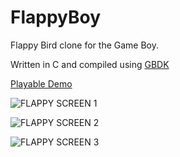 FlappyBoy
=========

Flappy Bird clone for the Game Boy.

Written in C and compiled using [GBDK](http://gbdk.sourceforge.net/)

[Playable Demo](http://damnbrain.com/dev/flappyboy/)

![FLAPPY SCREEN 1](http://208.86.249.104/~damnbrai/images/flappy_boy_screen.png)

![FLAPPY SCREEN 2](http://208.86.249.104/~damnbrai/images/flappyscreen.jpg)

![FLAPPY SCREEN 3](http://208.86.249.104/~damnbrai/images/flappyscreen%202.jpg)
